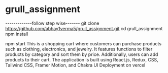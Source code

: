 ﻿# grull_assignment
 -------------follow step wise-------
git clone https://github.com/abhay1verma5/grull_assignment.git
cd grull_assignment
npm install

npm start
This is a shopping cart where customers can purchase products such as clothing, electronics, and jewelry. It features functions to filter products by category and sort them by price. Additionally, users can add products to their cart. The application is built using React.js, Redux, CSS, Tailwind CSS, Framer Motion, and Chakra UI
Deployment on vercel 
